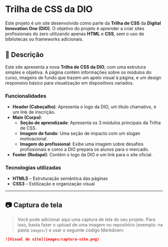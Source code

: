 # Trilha de CSS da DIO

Este projeto é um site desenvolvido como parte da **Trilha de CSS** da **Digital Innovation One (DIO)**. O objetivo do projeto é aprender a criar sites profissionais do zero utilizando apenas **HTML** e **CSS**, sem o uso de bibliotecas ou frameworks adicionais.

## 📄 Descrição

Este site apresenta a nova **Trilha de CSS da DIO**, com uma estrutura simples e objetiva. A página contém informações sobre os módulos do curso, imagens de fundo que trazem um apelo visual à página, e um design responsivo básico para visualização em dispositivos variados.

### Funcionalidades

- **Header (Cabeçalho)**: Apresenta o logo da DIO, um título chamativo, e um link de inscrição.
- **Main (Corpo)**:
  - **Seção de aprendizado**: Apresenta os 3 módulos principais da Trilha de CSS.
  - **Imagem de fundo**: Uma seção de impacto com um slogan motivacional.
  - **Imagem do profissional**: Exibe uma imagem sobre desafios profissionais e como a DIO prepara os alunos para o mercado.
- **Footer (Rodapé)**: Contém o logo da DIO e um link para o site oficial.

### Tecnologias utilizadas

- **HTML5** – Estruturação semântica das páginas
- **CSS3** – Estilização e organização visual

---

## 📷 Captura de tela

> Você pode adicionar aqui uma captura de tela do seu projeto. Para isso, basta fazer o upload de uma imagem no repositório (exemplo: na pasta `images/`) e usar o seguinte código Markdown:

```markdown
![Visual do site](images/captura-site.png)
